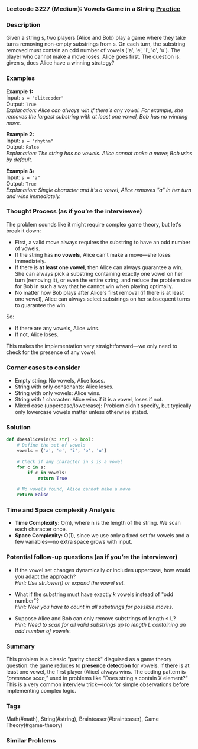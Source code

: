 ### Leetcode 3227 (Medium): Vowels Game in a String [Practice](https://leetcode.com/problems/vowels-game-in-a-string)

### Description  
Given a string s, two players (Alice and Bob) play a game where they take turns removing non-empty substrings from s. On each turn, the substring removed must contain an odd number of vowels ('a', 'e', 'i', 'o', 'u'). The player who cannot make a move loses. Alice goes first. The question is: given s, does Alice have a winning strategy?

### Examples  

**Example 1:**  
Input: `s = "elitecoder"`  
Output: `True`  
*Explanation: Alice can always win if there's any vowel. For example, she removes the largest substring with at least one vowel, Bob has no winning move.*

**Example 2:**  
Input: `s = "rhythm"`  
Output: `False`  
*Explanation: The string has no vowels. Alice cannot make a move; Bob wins by default.*

**Example 3:**  
Input: `s = "a"`  
Output: `True`  
*Explanation: Single character and it's a vowel, Alice removes "a" in her turn and wins immediately.*

### Thought Process (as if you’re the interviewee)  

The problem sounds like it might require complex game theory, but let's break it down:
- First, a valid move always requires the substring to have an odd number of vowels.
- If the string has **no vowels**, Alice can't make a move—she loses immediately.
- If there is **at least one vowel**, then Alice can always guarantee a win. She can always pick a substring containing exactly one vowel on her turn (removing it), or even the entire string, and reduce the problem size for Bob in such a way that he cannot win when playing optimally.
- No matter how Bob plays after Alice's first removal (if there is at least one vowel), Alice can always select substrings on her subsequent turns to guarantee the win.

So:
- If there are any vowels, Alice wins.
- If not, Alice loses.

This makes the implementation very straightforward—we only need to check for the presence of any vowel.

### Corner cases to consider  
- Empty string: No vowels, Alice loses.
- String with only consonants: Alice loses.
- String with only vowels: Alice wins.
- String with 1 character: Alice wins if it is a vowel, loses if not.
- Mixed case (uppercase/lowercase): Problem didn't specify, but typically only lowercase vowels matter unless otherwise stated.

### Solution

```python
def doesAliceWin(s: str) -> bool:
    # Define the set of vowels
    vowels = {'a', 'e', 'i', 'o', 'u'}
    
    # Check if any character in s is a vowel
    for c in s:
        if c in vowels:
            return True
    
    # No vowels found, Alice cannot make a move
    return False
```

### Time and Space complexity Analysis  

- **Time Complexity:** O(n), where n is the length of the string. We scan each character once.
- **Space Complexity:** O(1), since we use only a fixed set for vowels and a few variables—no extra space grows with input.

### Potential follow-up questions (as if you’re the interviewer)  

- If the vowel set changes dynamically or includes uppercase, how would you adapt the approach?  
  *Hint: Use str.lower() or expand the vowel set.*

- What if the substring must have exactly *k* vowels instead of "odd number"?  
  *Hint: Now you have to count in all substrings for possible moves.*

- Suppose Alice and Bob can only remove substrings of length ≤ L?  
  *Hint: Need to scan for all valid substrings up to length L containing an odd number of vowels.*

### Summary
This problem is a classic "parity check" disguised as a game theory question: the game reduces to **presence detection** for vowels. If there is at least one vowel, the first player (Alice) always wins. The coding pattern is *"presence scan,"* used in problems like "Does string s contain X element?" This is a very common interview trick—look for simple observations before implementing complex logic.

### Tags
Math(#math), String(#string), Brainteaser(#brainteaser), Game Theory(#game-theory)

### Similar Problems
